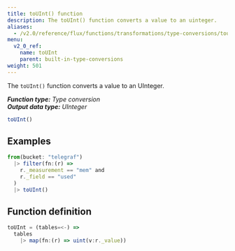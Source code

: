 ```yaml
---
title: toUInt() function
description: The toUInt() function converts a value to an uinteger.
aliases:
  - /v2.0/reference/flux/functions/transformations/type-conversions/touint
menu:
  v2_0_ref:
    name: toUInt
    parent: built-in-type-conversions
weight: 501
---
```


The `toUInt()` function converts a value to an UInteger.

_**Function type:** Type conversion_  
_**Output data type:** UInteger_

```js
toUInt()
```

## Examples
```js
from(bucket: "telegraf")
  |> filter(fn:(r) =>
    r._measurement == "mem" and
    r._field == "used"
  )
  |> toUInt()
```

## Function definition
```js
toUInt = (tables=<-) =>
  tables
    |> map(fn:(r) => uint(v:r._value))
```
